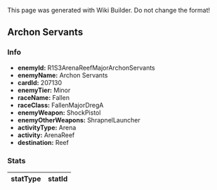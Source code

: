 <span class="wiki-builder">This page was generated with Wiki Builder. Do not change the format!</span>

## Archon Servants
### Info
* **enemyId:** R1S3ArenaReefMajorArchonServants
* **enemyName:** Archon Servants
* **cardId:** 207130
* **enemyTier:** Minor
* **raceName:** Fallen
* **raceClass:** FallenMajorDregA
* **enemyWeapon:** ShockPistol
* **enemyOtherWeapons:** ShrapnelLauncher
* **activityType:** Arena
* **activity:** ArenaReef
* **destination:** Reef

### Stats
statType | statId
-------- | ------


